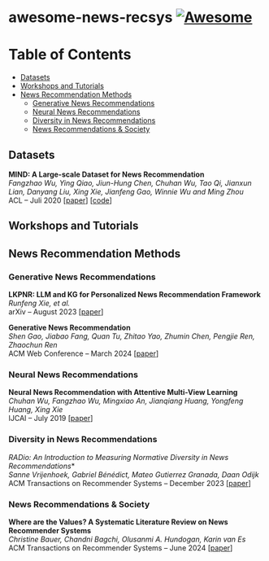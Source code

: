 # awesome-news-recsys [![Awesome](https://awesome.re/badge-flat2.svg)](https://awesome.re)

# Table of Contents

- [Datasets](#datasets)
- [Workshops and Tutorials](#workshops-and-tutorials)
- [News Recommendation Methods](#news-recommender-systems)
  - [Generative News Recommendations](#generative-news-recommendations)
  - [Neural News Recommendations](#neural-news-recommendations)
  - [Diversity in News Recommendations](#diversity-in-news-recommendations)
  - [News Recommendations & Society](#news-recommendations-and-society)

## Datasets

**MIND: A Large-scale Dataset for News Recommendation**  
*Fangzhao Wu, Ying Qiao, Jiun-Hung Chen, Chuhan Wu, Tao Qi, Jianxun Lian, Danyang Liu, Xing Xie, Jianfeng Gao, Winnie Wu and Ming Zhou*  
ACL – Juli 2020 [[paper](https://aclanthology.org/2020.acl-main.331/)] [[code](https://msnews.github.io/)]

## Workshops and Tutorials

## News Recommendation Methods

### Generative News Recommendations

**LKPNR: LLM and KG for Personalized News Recommendation Framework**\
*Runfeng Xie, et al.*\
arXiv – August 2023 [[paper](https://arxiv.org/abs/2308.12028)]

**Generative News Recommendation**\
*Shen Gao, Jiabao Fang, Quan Tu, Zhitao Yao, Zhumin Chen, Pengjie Ren, Zhaochun Ren*\
ACM Web Conference – March 2024 [[paper](https://dl.acm.org/doi/abs/10.1145/3589334.3645448)]

### Neural News Recommendations

**Neural News Recommendation with Attentive Multi-View Learning**\
*Chuhan Wu, Fangzhao Wu, Mingxiao An, Jianqiang Huang, Yongfeng Huang, Xing Xie*\
IJCAI – July 2019 [[paper](https://www.ijcai.org/proceedings/2019/536)]

### Diversity in News Recommendations

**RADio*: An Introduction to Measuring Normative Diversity in News Recommendations**\
*Sanne Vrijenhoek, Gabriel Bénédict, Mateo Gutierrez Granada, Daan Odijk*\
ACM Transactions on Recommender Systems – December 2023 [[paper](https://dl.acm.org/doi/10.1145/3636465)]

### News Recommendations & Society

**Where are the Values? A Systematic Literature Review on News Recommender Systems**\
*Christine Bauer, Chandni Bagchi, Olusanmi A. Hundogan, Karin van Es*\
ACM Transactions on Recommender Systems – June 2024 [[paper](https://dl.acm.org/doi/pdf/10.1145/3654805)]
